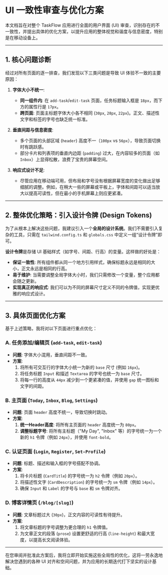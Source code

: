 # UI 一致性审查与优化方案

本文档旨在对整个 TaskFlow 应用进行全面的用户界面 (UI) 审查，识别存在的不一致性，并提出具体的优化方案，以提升应用的整体视觉和谐度与信息密度，特别是在移动设备上。

---

## 1. 核心问题诊断

经过对所有页面的逐一排查，我们发现以下三类问题是导致 UI 体验不一致的主要原因：

1.  **字体大小不统一**:
    *   **同一组件内**: 在 `add-task`/`edit-task` 页面，任务标题输入框是 `18px`，而下方的属性行是 `17px`。
    *   **跨页面**: 页面主标题字体大小各不相同 (`30px`, `28px`, `22px`)。正文、描述性文字和标签的字号也缺乏统一标准。

2.  **垂直间距与信息密度**:
    *   多个页面的头部区域 (`header`) 高度不一（`100px` vs `56px`），导致页面切换时有跳跃感。
    *   部分卡片和列表项的垂直内边距 (`padding`) 过大，在内容较多的页面（如 `Inbox`）上显得松散，浪费了宝贵的屏幕空间。

3.  **响应式设计不足**:
    *   尽管应用在移动端可用，但布局和字号没有根据屏幕宽度的变化做出足够细腻的调整。例如，在稍大一些的屏幕或平板上，字体和间距可以适当放大以提高可读性，但在最小的手机屏幕上则应更紧凑。

---

## 2. 整体优化策略：引入设计令牌 (Design Tokens)

为了从根本上解决这些问题，我建议引入一个**全局的设计系统**。我们不需要引入复杂的工具，只需在 `tailwind.config.ts` 和 `globals.css` 中定义一组“设计令牌”即可。

**设计令牌**是存储 UI 基础样式（如字号、间距、行高）的变量。这样做的好处是：

*   **保证一致性**: 所有组件都从同一个地方引用样式，确保标题永远是相同的大小，正文永远是相同的行高。
*   **易于维护**: 当需要调整全局字体大小时，我们只需修改一个变量，整个应用都会随之更新。
*   **实现真正的响应式**: 我们可以为不同的屏幕尺寸定义不同的令牌值，实现更优雅的响应式设计。

---

## 3. 具体页面优化方案

基于上述策略，我将对以下页面进行重点优化：

### A. **任务添加/编辑页 (`add-task`, `edit-task`)**

*   **问题**: 字体大小混用，垂直间距不一致。
*   **方案**:
    1.  将所有可交互行的字体大小统一为新的 `base` 尺寸 (例如 `16px`)。
    2.  将任务标题 `Input` 和描述 `Textarea` 的字号也统一为 `base` 尺寸。
    3.  将每一行的高度从 `44px` 减少到一个更紧凑的值，并使用 `gap` 统一图标和文字的间距。

### B. **主页面 (`Today`, `Inbox`, `Blog`, `Settings`)**

*   **问题**: 页面 `header` 高度不统一，导致切换时跳动。
*   **方案**:
    1.  **统一Header高度**: 将所有主页面的 `header` 高度统一为 `80px`。
    2.  **调整标题字号**: 将所有主标题（"My Day", "Inbox" 等）的字号统一为一个新的 `h1` 令牌（例如 `24px`），并使用 `font-bold`。

### C. **认证页面 (`Login`, `Register`, `Set-Profile`)**

*   **问题**: 标题、描述和输入框的字号搭配不协调。
*   **方案**:
    1.  将卡片标题 (`CardTitle`) 的字号统一为 `h2` 令牌（例如 `20px`）。
    2.  将描述性文字 (`CardDescription`) 的字号统一为 `sm` 令牌（例如 `14px`）。
    3.  确保 `Input` 和 `Label` 的字号与 `base` 和 `sm` 令牌对齐。

### D. **博客详情页 (`/blog/[slug]`)**

*   **问题**: 文章标题过大 (`30px`)，正文内容的可读性有待提升。
*   **方案**:
    1.  将文章标题的字号调整为更合理的 `h1` 令牌值。
    2.  为文章正文的段落 (`prose`) 设置更舒适的行高 (`line-height`) 和最大宽度，以提高长文阅读体验。

---

在您审阅并批准此方案后，我将立即开始实施这些全局性的优化，这将一劳永逸地解决您遇到的各种 UI 对齐和空间问题，并为应用的长期迭代打下坚实的设计基础。
